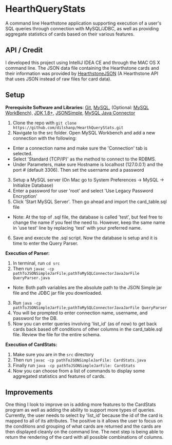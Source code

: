 # HearthQueryStats
A command line Hearthstone application supporting execution of a user's SQL queries 
through connection with MySQL/JDBC, as well as providing aggregate statistics of cards
based on their various features.
## API / Credit
I developed this project using IntelliJ IDEA CE and through the MAC OS X command line.
The JSON data file containing the Hearthstone cards and their information was provided by 
[HearthstoneJSON](https://hearthstonejson.com/) (A Hearthstone API that uses JSON instead of raw files for card data).
## Setup
**Prerequisite Software and Libraries**: [Git](https://git-scm.com/), [MySQL](https://www.mysql.com/), (Optional: [MySQL WorkBench](https://www.mysql.com/products/workbench/)), [JDK 1.8+](http://www.oracle.com/technetwork/java/javase/downloads/jdk8-downloads-2133151.html), [JSONSimple](https://code.google.com/archive/p/json-simple/downloads), [MySQL Java Connector](https://dev.mysql.com/downloads/connector/j/)

1. Clone the repo with `git clone https://github.com/dilshanp/HearthQueryStats.git`
2. Navigate to the src folder. Open MySQL Workbench and add a new connection with the following:
* Enter a connection name and make sure the 'Connection' tab is selected.
* Select 'Standard (TCP/IP)' as the method to connect to the RDBMS.
* Under Parameters, make sure Hostname is localhost (127.0.0.1) and the port # (default 3306). Then set the username and a password
3. Setup a MySQL server (On Mac go to System Preferences -> MySQL -> Initialize Database)
4. Enter a password for user 'root' and select 'Use Legacy Password Encryption'
5. Click 'Start MySQL Server'. Then go ahead and import the card_table.sql file
* Note: At the top of .sql file, the database is called 'test', but feel free to change the name if you feel the need to. However, keep the same name in 'use test' line by replacing 'test' with your preferred name.
6. Save and execute the .sql script. Now the database is setup and it is time to enter the Query Parser.

**Execution of Parser:**
1. In terminal,  run `cd src`
2. Then run `javac -cp pathToJSONSimpleJarFile;pathToMySQLConnectorJavaJarFile QueryParser.java`
* Note: Both path variables are the absolute path to the JSON Simple jar file and the JDBC jar file you downloaded.
3. Run `java -cp pathToJSONSimpleJarFile;pathToMySQLConnectorJavaJarFile QueryParser`
4. You will be prompted to enter connection name, username, and password for the DB.
5. Now you can enter queries involving 'list_id' (as of now) to get back cards back based off conditions of other columns
in the card_table.sql file. Review the file for the entire schema.

**Execution of CardStats:**
1. Make sure you are in the `src` directory
2. Then run `javac -cp pathToJSONSimpleJarFile: CardStats.java`
3. Finally run `java -cp pathToJSONSimpleJarFile: CardStats`
4. Now you can choose from a list of commands to display some aggregated statistics 
and features of cards.

## Improvements
One thing I look to improve on is adding more features to the CardStats program as well as adding the ability
to support more types of queries. Currently, the user needs to select by 'list_id' because the id of the card is
mapped to all of its attributes. The positive is it allows the user to focus on the conditions and grouping of 
what cards are returned and the cards are then displayed cleanly on the command line. The next step is being able
to return the rendering of the card with all possible combinations of columns.
